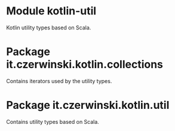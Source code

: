 # Module kotlin-util

Kotlin utility types based on Scala.

# Package it.czerwinski.kotlin.collections

Contains iterators used by the utility types.

# Package it.czerwinski.kotlin.util

Contains utility types based on Scala.
